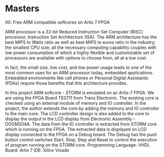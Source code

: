 # Masters

00: Free ARM compatible softcores on Artix 7 FPGA

ARM processor is a 32-bit Reduced Instruction Set Computer (RISC) processor, Instruction Set
Architecture (ISA). The ARM architecture has the best MIPS to Watts ratio as well as best
MIPS to euros ratio in the industry; the smallest CPU size; all the necessary computing capability
couples with low power consumption of which a highly flexible and customizable set of processors
are available with options to choose from, all at a low cost.

In fact, the small size, low cost, and low power usage leads to one of the most common uses for
an ARM processor today, embedded applications. Embedded environments like cell phones or
Personal Digital Assistants (PDAs) require those benefits that this architecture provides.

In this project ARM softcore - STORM is emulated on an Artix-7 FPGA. We are using the
FPGA Board TE0711 from Trenz Electronic. The existing core is checked using an external
module of memory and IO controller. In the project, the author extends the core by
adding the memory and IO controller to the main core. The LCD controller design is also
added to the core to display the output in the LCD display from Electronic
Assembly - DOGM204A.
The data from the IO controller is extracted from STORM core which is running on the FPGA.
The extracted data is displayed on LCD display connected to the FPGA on a Debug board.
The Debug has the push button control switches Start, Stop, Step and Reset to control the
execution of program running on the STORM core.
Programming Language: VHDL
Board: Artix 7
IDE: Xilinx Vivado